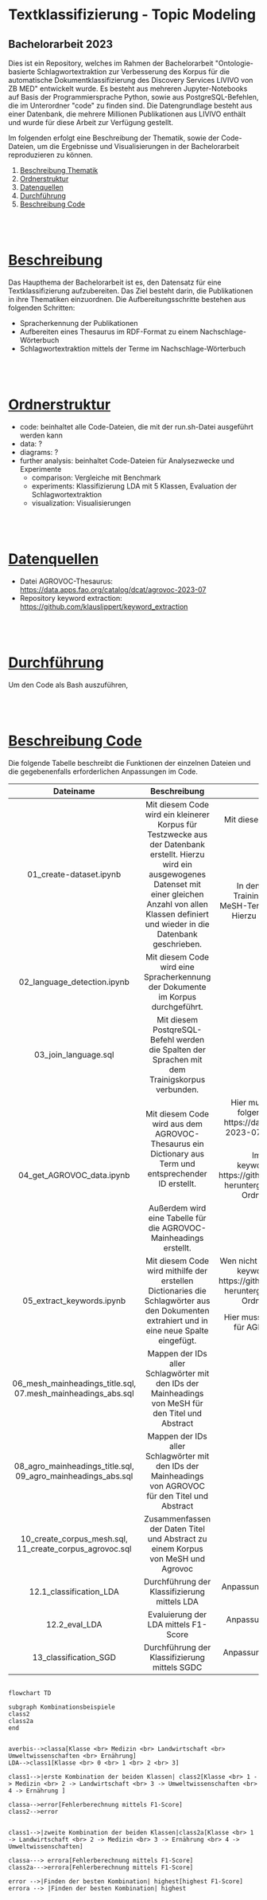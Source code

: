 # Textklassifizierung - Topic Modeling
## Bachelorarbeit 2023

Dies ist ein Repository, welches im Rahmen der Bachelorarbeit "Ontologie-basierte Schlagwortextraktion zur Verbesserung des Korpus für die automatische Dokumentklassifizierung des Discovery Services LIVIVO von ZB MED" entwickelt wurde. Es besteht aus mehreren Jupyter-Notebooks auf Basis der Programmiersprache Python, sowie aus PostgreSQL-Befehlen, die im Unterordner "code" zu finden sind. Die Datengrundlage besteht aus einer Datenbank, die mehrere Millionen Publikationen aus LIVIVO enthält und wurde für diese Arbeit zur Verfügung gestellt.

Im folgenden erfolgt eine Beschreibung der Thematik, sowie der Code-Dateien, um die Ergebnisse und Visualisierungen in der Bachelorarbeit reproduzieren zu können.

1. [Beschreibung Thematik](#beschreibung)
2. [Ordnerstruktur](#ordnerstruktur) 
3. [Datenquellen](#datenquellen)
4. [Durchführung](#durchführung) 
5. [Beschreibung Code](#beschreibung-code)

<br>
<br>

# [Beschreibung](#beschr) 
Das Haupthema der Bachelorarbeit ist es, den Datensatz für eine Textklassifizierung aufzubereiten. Das Ziel besteht darin, die Publikationen in ihre Thematiken einzuordnen.
Die Aufbereitungsschritte bestehen aus folgenden Schritten:

- Spracherkennung der Publikationen
- Aufbereiten eines Thesaurus im RDF-Format zu einem Nachschlage-Wörterbuch
- Schlagwortextraktion mittels der Terme im Nachschlage-Wörterbuch

<br>
<br>

# [Ordnerstruktur](#ordner) 

- code: beinhaltet alle Code-Dateien, die mit der run.sh-Datei ausgeführt werden kann
- data: ?
- diagrams: ?
- further analysis: beinhaltet Code-Dateien für Analysezwecke und Experimente
    - comparison: Vergleiche mit Benchmark 
    - experiments: Klassifizierung LDA mit 5 Klassen, Evaluation der Schlagwortextraktion
    - visualization: Visualisierungen
<br>
<br>

# [Datenquellen](#quellen) 

- Datei AGROVOC-Thesaurus: https://data.apps.fao.org/catalog/dcat/agrovoc-2023-07 
- Repository keyword extraction: https://github.com/klauslippert/keyword_extraction  

<br>
<br>

# [Durchführung](#run)
Um den Code als Bash auszuführen, 

<br>
<br>

# [Beschreibung Code](#beschreibung-code)
Die folgende Tabelle beschreibt die Funktionen der einzelnen Dateien und die gegebenenfalls erforderlichen Anpassungen im Code.

<table>
    <thead>
        <tr>
            <th>Dateiname</th>
            <th>Beschreibung </th>
            <th>Anpassungen</th>
            <th>Variablen</th>
            <th>Input</th>
            <th>Output</th>
        </tr>
    </thead>
    <tbody>
        <tr>
            <td rowspan=2 align="center">01_create-dataset.ipynb</td>
            <td rowspan=2 align="center">Mit diesem Code wird ein kleinerer Korpus für Testzwecke aus der Datenbank erstellt. Hierzu wird ein ausgewogenes Datenset mit einer gleichen Anzahl von allen Klassen definiert und wieder in die Datenbank geschrieben. </td>
            <td align="center"> Mit dieser Variable wird ein Limit der  Datensätze gesetzt</td>
            <td rowspan=1 align="center">lim</td>
             <td rowspan=2 align="center">Rohdaten (ba_corpus_2)</td>
             <td rowspan=2 align="center"> corpus_small</td>
        </tr>
        <tr>
            <td align="center">In den Datensätzen kann zwischen einem Trainingsdatenset und ein Datenset mit den MeSH-Termini von Averbis unterschieden werden. Hierzu wird die Angabe als Typ mitgegeben. </td>
            <td align="center">train, key_eval</td>
        </tr>
        <tr>
            <td rowspan=1 align="center">02_language_detection.ipynb</td>
            <td align="center">Mit diesem Code wird eine Spracherkennung der Dokumente im Korpus durchgeführt.</td>
            <td align="center">-</td>
            <td align="center">-</td>
            <td align="center">corpus_small</td>
            <td align="center">corpus_language</td>
        </tr>
        <tr>
            <td rowspan=1 align="center">03_join_language.sql</td>
            <td align="center">Mit diesem PostqreSQL-Befehl werden die Spalten der Sprachen mit dem Trainigskorpus verbunden.</td>
            <td align="center">-</td>
            <td align="center">-</td>
            <td align="center">corpus_small, corpus_language</td>
            <td align="center">join_language</td>
        </tr>
        <tr>
            <td rowspan=3 align="center">04_get_AGROVOC_data.ipynb</td>
            <td rowspan=2 align="center">Mit diesem Code wird aus dem AGROVOC-Thesaurus ein Dictionary aus Term und entsprechender ID erstellt. </td>
            <td align="center">Hier muss vor Ausführung die nt-Datei unter folgendem Link heruntergeladen werden: https://data.apps.fao.org/catalog/dcat/agrovoc-2023-07 und der Pfad, in dem diese Datei liegt umändern.</td>
            <td align="center">path</td>
            <td rowspan=2 align="center">nt-Datei AGROVOC</td>
            <td rowspan=2 align="center">Pickle-Datei mit Dictionary für die Sprachen Englisch, Deutsch und Französisch, </td>
        </tr>
        <tr>
            <td align="center">Im Weiteren muss das Repository keyword_extraction unter folgendem Link https://github.com/klauslippert/keyword_extraction heruntergeladen werden und dieses im gleichen Ordner wie der Code abgelegt werden. </td>
            <td align="center">-</td>
        </tr>
         <tr>
            <td align="center">Außerdem wird eine Tabelle für die AGROVOC-Mainheadings erstellt. </td>
            <td align="center">-</td>
            <td align="center">-</td>
            <td align="center">Dataframe mit AGROVOC-Daten</td>
            <td align="center">agrovoc_mainheadings</td>
        </tr>
        <tr>
            <td rowspan=3 align="center">05_extract_keywords.ipynb</td>
            <td rowspan=3 align="center">Mit diesem Code wird mithilfe der erstellen Dictionaries die Schlagwörter aus den Dokumenten extrahiert und in eine neue Spalte eingefügt. </td>
            <td align="center">Wen nicht bereits geschehen muss das Repository keyword_extraction unter folgendem Link https://github.com/klauslippert/keyword_extraction heruntergeladen werden und dieses im gleichen Ordner wie der Code abgelegt werden.</td>
            <td align="center"></td>
            <td align="center"></td>
            <td align="center"> </td>
        </tr>
        <tr>
            <td rowspan=2 align="center">Hier muss der Datei-Pfad für die Pickle-Dateien für AGROVOC und Mesh einzeln angepasst werden.</td>
            <td align="center">files_MeSH</td>
            <td rowspan=2 align="center">join_language</td>
            <td rowspan=2 align="center">corpus_keywords_AGROVOC, corpus_keywords_MeSH</td>
        </tr>
            <td align="center">files_agrovoc</
        </tr>
        <tr>
            <td rowspan=1 align="center">06_mesh_mainheadings_title.sql, 07.mesh_mainheadings_abs.sql</td>
            <td rowspan=1 align="center">Mappen der IDs aller Schlagwörter mit den IDs der Mainheadings von MeSH für den Titel und Abstract</td>
            <td align="center">-</td>
            <td align="center">-</td>
            <td align="center">corpus_keywords_MeSH, mesh_mainheadings</td>
            <td align="center">corpus_mesh_title, corpus_mesh_abs</td>
        </tr>
        <tr>
            <td rowspan=1 align="center">08_agro_mainheadings_title.sql, 09_agro_mainheadings_abs.sql</td>
            <td rowspan=1 align="center">Mappen der IDs aller Schlagwörter mit den IDs der Mainheadings von AGROVOC für den Titel und Abstract</td>
            <td align="center">-</td>
            <td align="center">-</td>
            <td align="center">corpus_keywords_AGROVOC, agrovoc_mainheadings</td>
            <td align="center">corpus_agrovoc_title, corpus_agrovoc_abs</td>
        </tr>
        <tr>
            <td rowspan=1 align="center">10_create_corpus_mesh.sql, 11_create_corpus_agrovoc.sql</td>
            <td rowspan=1 align="center">Zusammenfassen der Daten Titel und Abstract zu einem Korpus von MeSH und Agrovoc</td>
            <td align="center">-</td>
            <td align="center">-</td>
            <td align="center">corpus_agrovoc_title, corpus_agrovoc_abs, corpus_mesh_title, corpus_mesh_abs</td>
            <td align="center">corpus_keywords_agro, corpus_keywords_mesh</td>
        </tr>
        <tr>
            <td rowspan=1 align="center">12.1_classification_LDA</td>
            <td rowspan=1 align="center">Durchführung der Klassifizierung mittels LDA</td>
            <td align="center">Anpassung Pfad für Speicherung des Dataframes als csv</td>
            <td align="center">save_path</td>
            <td align="center">corpus_keywords_agro, corpus_keywords_mesh, Averbis-Klassen</td>
            <td align="center">Dataframe, welches die vorhergesagten Klassen der Dokumente beinhaltet</td>
        </tr>
        <tr>
            <td rowspan=1 align="center">12.2_eval_LDA</td>
            <td rowspan=1 align="center">Evaluierung der LDA mittels F1-Score</td>
            <td align="center">Anpassung Pfad für Öffnen des Dataframes als csv</td>
            <td align="center">path</td>
            <td align="center">Dataframe der vorhergesagten LDA-Klassen</td>
            <td align="center">Evaluierungswert in Form des F1-Scores</td>
        </tr>
        <tr>
            <td rowspan=1 align="center">13_classification_SGD</td>
            <td rowspan=1 align="center">Durchführung der Klassifizierung mittels SGDC</td>
            <td align="center">Anpassung Pfad für Speichern der F1-Matrix als csv</td>
            <td align="center">path</td>
            <td align="center">corpus_keywords_agro, corpus_keywords_mesh, Averbis-Klassen</td>
            <td align="center">Evaluierungswerte in Form der F1-Matrix</td>
        </tr>
  
</table>





```mermaid

flowchart TD

subgraph Kombinationsbeispiele 
class2
class2a
end


averbis-->classa[Klasse <br> Medizin <br> Landwirtschaft <br> Umweltwissenschaften <br> Ernährung]
LDA-->class1[Klasse <br> 0 <br> 1 <br> 2 <br> 3]

class1-->|erste Kombination der beiden Klassen| class2[Klasse <br> 1 -> Medizin <br> 2 -> Landwirtschaft <br> 3 -> Umweltwissenschaften <br> 4 -> Ernährung ]

classa-->error[Fehlerberechnung mittels F1-Score]
class2-->error


class1-->|zweite Kombination der beiden Klassen|class2a[Klasse <br> 1 -> Landwirtschaft <br> 2 -> Medizin <br> 3 -> Ernährung <br> 4 -> Umweltwissenschaften]

classa---> errora[Fehlerberechnung mittels F1-Score]
class2a--->errora[Fehlerberechnung mittels F1-Score]

error -->|Finden der besten Kombination| highest[highest F1-Score]
errora --> |Finden der besten Kombination| highest





```